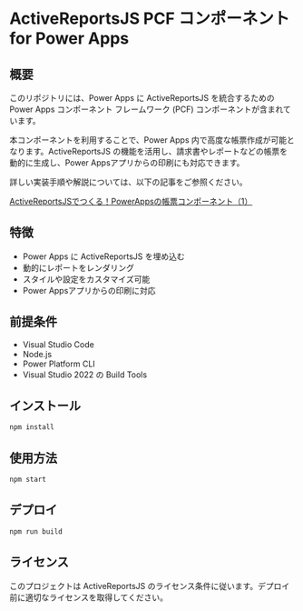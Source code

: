 # ActiveReportsJS PCF コンポーネント for Power Apps

## 概要
このリポジトリには、Power Apps に ActiveReportsJS を統合するための Power Apps コンポーネント フレームワーク (PCF) コンポーネントが含まれています。

本コンポーネントを利用することで、Power Apps 内で高度な帳票作成が可能となります。ActiveReportsJS の機能を活用し、請求書やレポートなどの帳票を動的に生成し、Power Appsアプリからの印刷にも対応できます。

詳しい実装手順や解説については、以下の記事をご参照ください。

[ActiveReportsJSでつくる！PowerAppsの帳票コンポーネント（1）](https://devlog.mescius.jp/activereportsjs-powerapps-1/)

## 特徴
- Power Apps に ActiveReportsJS を埋め込む
- 動的にレポートをレンダリング
- スタイルや設定をカスタマイズ可能
- Power Appsアプリからの印刷に対応

## 前提条件
- Visual Studio Code
- Node.js
- Power Platform CLI
- Visual Studio 2022 の Build Tools

## インストール
```sh
npm install
```

## 使用方法
```sh
npm start
```

## デプロイ
```sh
npm run build
```

## ライセンス
このプロジェクトは ActiveReportsJS のライセンス条件に従います。デプロイ前に適切なライセンスを取得してください。
